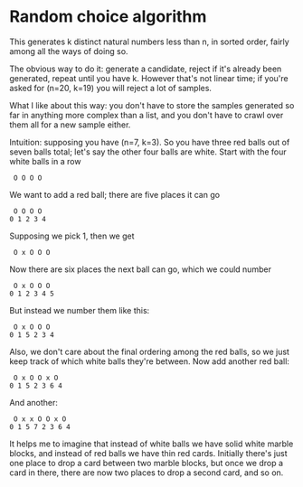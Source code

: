 # Random choice algorithm

This generates k distinct natural numbers less than n, in sorted order, fairly
among all the ways of doing so.

The obvious way to do it: generate a candidate, reject if it's already been
generated, repeat until you have k. However that's not linear time; if you're
asked for (n=20, k=19) you will reject a lot of samples.

What I like about this way: you don't have to store the samples generated so far
in anything more complex than a list, and you don't have to crawl over them all
for a new sample either.

Intuition: supposing you have (n=7, k=3). So you have three red balls out of
seven balls total; let's say the other four balls are white. Start with the four
white balls in a row

     O O O O

We want to add a red ball; there are five places it can go

     O O O O
    0 1 2 3 4

Supposing we pick 1, then we get

     O x O O O

Now there are six places the next ball can go, which we could number

     O x O O O
    0 1 2 3 4 5

But instead we number them like this:

     O x O O O
    0 1 5 2 3 4

Also, we don't care about the final ordering among the red balls, so we just
keep track of which white balls they're between. Now add another red ball:

     O x O O x O
    0 1 5 2 3 6 4

And another:

     O x x O O x O
    0 1 5 7 2 3 6 4

It helps me to imagine that instead of white balls we have solid white marble
blocks, and instead of red balls we have thin red cards. Initially there's just
one place to drop a card between two marble blocks, but once we drop a card in
there, there are now two places to drop a second card, and so on.
